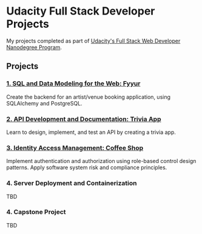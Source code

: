 # Udacity Full Stack Developer Projects

My projects completed as part of [Udacity's Full Stack Web Developer Nanodegree Program](https://www.udacity.com/course/full-stack-web-developer-nanodegree--nd0044).

## Projects

### [1. SQL and Data Modeling for the Web: Fyyur](https://github.com/thekakkun/fyyur)
Create the backend for an artist/venue booking application, using SQLAlchemy and PostgreSQL.


### [2. API Development and Documentation: Trivia App](https://github.com/thekakkun/trivia_app)
Learn to design, implement, and test an API by creating a trivia app.


### [3. Identity Access Management: Coffee Shop](https://github.com/thekakkun/coffee_shop)
Implement authentication and authorization using role-based control design patterns. Apply software system risk and compliance principles.

### 4. Server Deployment and Containerization
TBD

### 4. Capstone Project
TBD
